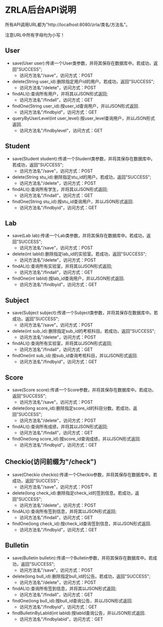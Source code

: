 # ZRLA后台API说明

所有API调用URL都为"http://localhost:8080/zrla/类名/方法名"。

注意URL中所有字母均为小写！

## User
- save(User user):传递一个User类参数，并将其保存在数据库中。若成功，返回"SUCCESS";
    - 访问方法名"/save"，访问方式：POST
- delete(String user_id):删除指定用户id的用户。若成功，返回"SUCCESS";
    - 访问方法名"/delete"，访问方式：POST
- findALl():查询所有用户，并将其以JSON形式返回;
    - 访问方法名"/findall"，访问方式：GET
- findOne(String user_id):按user_id查询用户，并以JSON形式返回.
    - 访问方法名"/findbyid"，访问方式：GET
- queryByUserLevel(int user_level):按user_level查询用户，并以JSON形式返回.
    - 访问方法名"/findbylevel"，访问方式：GET

## Student
- save(Student student):传递一个Student类参数，并将其保存在数据库中。若成功，返回"SUCCESS";
    - 访问方法名"/save"，访问方式：POST
- delete(String stu_id):删除指定stu_id的用户。若成功，返回"SUCCESS";
    - 访问方法名"/delete"，访问方式：POST
- findALl():查询所有学生，并将其以JSON形式返回;
    - 访问方法名"/findall"，访问方式：GET
- findOne(String stu_id):按stu_id查询用户，并以JSON形式返回.
    - 访问方法名"/findbyid"，访问方式：GET

## Lab
- save(Lab lab):传递一个Lab类参数，并将其保存在数据库中。若成功，返回"SUCCESS";
    - 访问方法名"/save"，访问方式：POST
- delete(int labId):删除指定lab_id的实验室。若成功，返回"SUCCESS";
    - 访问方法名"/delete"，访问方式：POST
- findALl():查询所有实验室，并将其以JSON形式返回;
    - 访问方法名"/findall"，访问方式：GET
- findOne(int labId):按lab_id查询用户，并以JSON形式返回.
    - 访问方法名"/findbyid"，访问方式：GET

## Subject
- save(Subject subject):传递一个Subject类参数，并将其保存在数据库中。若成功，返回"SUCCESS";
    - 访问方法名"/save"，访问方式：POST
- delete(int sub_id):删除指定sub_id的考核科目。若成功，返回"SUCCESS";
    - 访问方法名"/delete"，访问方式：POST
- findALl():查询所有实验室，并将其以JSON形式返回;
    - 访问方法名"/findall"，访问方式：GET
- findOne(int sub_id):按sub_id查询考核科目，并以JSON形式返回.
    - 访问方法名"/findbyid"，访问方式：GET

## Score
- save(Score score):传递一个Score参数，并将其保存在数据库中。若成功，返回"SUCCESS";
    - 访问方法名"/save"，访问方式：POST
- delete(long score_id):删除指定score_id的科目分数。若成功，返回"SUCCESS";
    - 访问方法名"/delete"，访问方式：POST
- findALl():查询所有成绩，并将其以JSON形式返回;
    - 访问方法名"/findall"，访问方式：GET
- findOne(long score_id):按score_id查询成绩，并以JSON形式返回.
    - 访问方法名"/findbyid"，访问方式：GET

## Checkio(访问前缀为"/check")
- save(Checkio checkio):传递一个Checkio参数，并将其保存在数据库中。若成功，返回"SUCCESS";
    - 访问方法名"/save"，访问方式：POST
- delete(long check_id):删除指定check_id的签到信息。若成功，返回"SUCCESS";
    - 访问方法名"/delete"，访问方式：POST
- findALl():查询所有签到信息，并将其以JSON形式返回;
    - 访问方法名"/findall"，访问方式：GET
- findOne(long check_id):按check_id查询签到信息，并以JSON形式返回.
    - 访问方法名"/findbyid"，访问方式：GET

## Bulletin
- save(Bulletin bulletin):传递一个Bulletin参数，并将其保存在数据库中。若成功，返回"SUCCESS";
    - 访问方法名"/save"，访问方式：POST
- delete(long bull_id):删除指定bull_id的公告。若成功，返回"SUCCESS";
    - 访问方法名"/delete"，访问方式：POST
- findALl():查询所有签到信息，并将其以JSON形式返回;
    - 访问方法名"/findall"，访问方式：GET
- findOne(long bull_id):按bull_id查询公告，并以JSON形式返回.
    - 访问方法名"/findbyid"，访问方式：GET
- findBulletinByLabId(int labId):按labId查询公告，并以JSON形式返回.
    - 访问方法名"/findbylabid"，访问方式：GET
